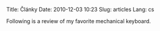 Title: Články
Date: 2010-12-03 10:23
Slug: articles
Lang: cs

Following is a review of my favorite mechanical keyboard.

